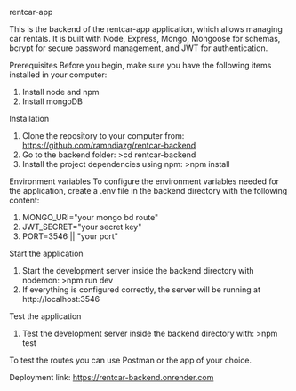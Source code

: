 rentcar-app

This is the backend of the rentcar-app application, which allows managing car rentals. It is built with Node, Express, Mongo, Mongoose for schemas, bcrypt for secure password management, and JWT for authentication.

Prerequisites
Before you begin, make sure you have the following items installed in your computer:
1. Install node and npm
2. Install mongoDB

Installation
1. Clone the repository to your computer from: https://github.com/ramndiazg/rentcar-backend
2. Go to the backend folder: >cd rentcar-backend
3. Install the project dependencies using npm: >npm install

Environment variables
To configure the environment variables needed for the application, create a .env file in the backend directory with the following content:
1. MONGO_URI="your mongo bd route"
2. JWT_SECRET="your secret key"
3. PORT=3546 || "your port"

Start the application
1. Start the development server inside the backend directory with nodemon: >npm run dev
2. If everything is configured correctly, the server will be running at http://localhost:3546

Test the application
1. Test the development server inside the backend directory with: >npm test

To test the routes you can use Postman or the app of your choice.

Deployment link: https://rentcar-backend.onrender.com
